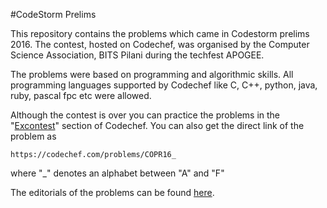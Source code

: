 #CodeStorm Prelims

This repository contains the problems which came in Codestorm prelims 2016. The contest, hosted on Codechef, was organised by the Computer Science Association, BITS Pilani during the techfest APOGEE.

The problems were based on programming and algorithmic skills. All programming languages supported by Codechef like C, C++, python, java, ruby, pascal fpc etc were allowed. 

Although the contest is over you can practice the problems in the "[Excontest][111]" section of Codechef. You can also get the direct link of the problem as 

	https://codechef.com/problems/COPR16_

where "_" denotes an alphabet between "A" and "F"

The editorials of the problems can be found [here][222].


[111]: https://www.codechef.com/problems/extcontest/
[222]: https://discuss.codechef.com/tags/copr16/
